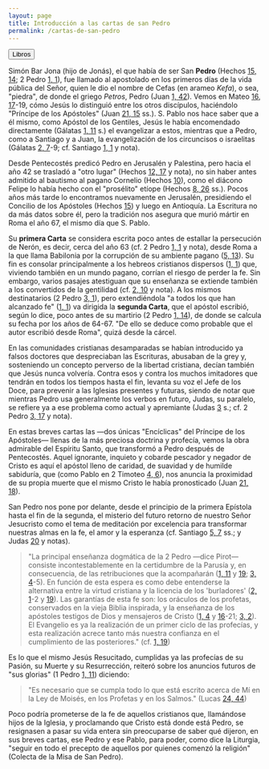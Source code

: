 ```yaml
---
layout: page
title: Introducción a las cartas de san Pedro
permalink: /cartas-de-san-pedro
---
```


<div class="navigation">
   <input type="button" popovertarget="books" value="Libros">
</div>

<div id="books" markdown="1" popover>

   {% include book-list.md %}
</div>

<!-- ## Introducción -->

Simón Bar Jona (hijo de Jonás), el que había de ser San **Pedro** (Hechos [15, 14](hechos#c15-v14); 2 Pedro [1, 1](2-pedro#c1-v1)), fue llamado al apostolado en los primeros días de la vida pública del Señor, quien le dio el nombre de Cefas (en arameo *Kefa*), o sea, "piedra", de donde el griego *Petros*, Pedro (Juan [1, 42](juan#c1-v42)). Vemos en Mateo [16, 17](mateo#c16-v17)-19, cómo Jesús lo distinguió entre los otros discípulos, haciéndolo "Príncipe de los Apóstoles" (Juan [21, 15](juan#c21-v15) ss.). S. Pablo nos hace saber que a él mismo, como Apóstol de los Gentiles, Jesús le había encomendado directamente (Gálatas [1, 11](galatas#c1-v11) s.) el evangelizar a estos, mientras que a Pedro, como a Santiago y a Juan, la evangelización de los circuncisos o israelitas (Gálatas [2, 7](galatas#c2-v7)-9; cf. Santiago [1, 1](santiago#c1-v1) y nota).

Desde Pentecostés predicó Pedro en Jerusalén y Palestina, pero hacia el año 42 se trasladó a "otro lugar" (Hechos [12, 17](hechos#c12-v17) y nota), no sin haber antes admitido al bautismo al pagano Cornelio (Hechos [10](hechos#c10)), como el diácono Felipe lo había hecho con el "prosélito" etíope (Hechos [8, 26](hechos#c8-v26) ss.). Pocos años más tarde lo encontramos nuevamente en Jerusalén, presidiendo el Concilio de los Apóstoles (Hechos [15](hechos#c15)) y luego en Antioquía. La Escritura no da más datos sobre él, pero la tradición nos asegura que murió mártir en Roma el año 67, el mismo día que S. Pablo.

Su **primera Carta** se considera escrita poco antes de estallar la persecución de Nerón, es decir, cerca del año 63 (cf. 2 Pedro [1, 1](2-pedro#c1-v1) y nota), desde Roma a la que llama Babilonia por la corrupción de su ambiente pagano ([5, 13](1-pedro#c5-v13)). Su fin es consolar principalmente a los hebreos cristianos dispersos ([1, 1](1-pedro#c1-v1)) que, viviendo también en un mundo pagano, corrían el riesgo de perder la fe. Sin embargo, varios pasajes atestiguan que su enseñanza se extiende también a los convertidos de la gentilidad (cf. [2, 10](1-pedro#c2-v10) y nota). A los mismos destinatarios (2 Pedro [3, 1](2-pedro#c3-v1)), pero extendiéndola "a todos los que han alcanzado fe" ([1, 1](2-pedro#c1-v1)) va dirigida la **segunda Carta**, que el apóstol escribió, según lo dice, poco antes de su martirio (2 Pedro [1, 14](2-pedro#c1-v14)), de donde se calcula su fecha por los años de 64-67. "De ello se deduce como probable que el autor escribió desde Roma", quizá desde la cárcel.

En las comunidades cristianas desamparadas se habían introducido ya falsos doctores que despreciaban las Escrituras, abusaban de la grey y, sosteniendo un concepto perverso de la libertad cristiana, decían también que Jesús nunca volvería. Contra esos y contra los muchos imitadores que tendrán en todos los tiempos hasta el fin, levanta su voz el Jefe de los Doce, para prevenir a las Iglesias presentes y futuras, siendo de notar que mientras Pedro usa generalmente los verbos en futuro, Judas, su paralelo, se refiere ya a ese problema como actual y apremiante (Judas [3](judas#v3) s.; cf. 2 Pedro [3, 17](2-pedro#c3-v17) y nota).

En estas breves cartas las —dos únicas "Encíclicas" del Príncipe de los Apóstoles— llenas de la más preciosa doctrina y profecía, vemos la obra admirable del Espíritu Santo, que transformó a Pedro después de Pentecostés. Aquel ignorante, inquieto y cobarde pescador y negador de Cristo es aquí el apóstol lleno de caridad, de suavidad y de humilde sabiduría, que (como Pablo en 2 Timoteo [4, 6](2-timoteo#c4-v6)), nos anuncia la proximidad de su propia muerte que el mismo Cristo le había pronosticado (Juan [21, 18](juan#c21-v18)).

San Pedro nos pone por delante, desde el principio de la primera Epístola hasta el fin de la segunda, el misterio del futuro retorno de nuestro Señor Jesucristo como el tema de meditación por excelencia para transformar nuestras almas en la fe, el amor y la esperanza (cf. Santiago [5, 7](santiago#c5-v7) ss.; y Judas [20](judas#v20) y notas).

> "La principal enseñanza dogmática de la 2 Pedro —dice Pirot— consiste incontestablemente en la certidumbre de la Parusía y, en consecuencia, de las retribuciones que la acompañarán ([1, 11](2-pedro#c1-v11) y [19](2-pedro#c1-v19); [3, 4](2-pedro#c3-v4)-5). En función de esta espera es como debe entenderse la alternativa entre la virtud cristiana y la licencia de los 'burladores' ([2, 1](2-pedro#c2-v1)-2 y [19](2-pedro#c2-v19)). Las garantías de esta fe son: los oráculos de los profetas, conservados en la vieja Biblia inspirada, y la enseñanza de los apóstoles testigos de Dios y mensajeros de Cristo ([1, 4](2-pedro#c1-v4) y [16](2-pedro#c1-v16)-21; [3, 2](2-pedro#c3-v2)). El Evangelio es ya la realización de un primer ciclo de las profecías, y esta realización acrece tanto más nuestra confianza en el cumplimiento de las posteriores." (cf. [1, 19](2-pedro#c1-v19))

Es lo que el mismo Jesús Resucitado, cumplidas ya las profecías de su Pasión, su Muerte y su Resurrección, reiteró sobre los anuncios futuros de "sus glorias" (1 Pedro [1, 11](1-pedro#c1-v11)) diciendo:

> "Es necesario que se cumpla todo lo que está escrito acerca de Mí en la Ley de Moisés, en los Profetas y en los Salmos." (Lucas [24, 44](lucas#c24-v44))

Poco podría prometerse de la fe de aquellos cristianos que, llamándose hijos de la Iglesia, y proclamando que Cristo está donde está Pedro, se resignasen a pasar su vida entera sin preocuparse de saber qué dijeron, en sus breves cartas, ese Pedro y ese Pablo, para poder, como dice la Liturgia, "seguir en todo el precepto de aquellos por quienes comenzó la religión" (Colecta de la Misa de San Pedro).